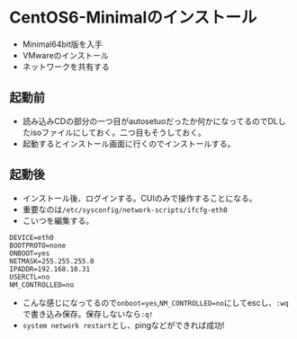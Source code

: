 # CentOS6-Minimalのインストール
 - Minimal64bit版を入手
 - VMwareのインストール
 - ネットワークを共有する 
## 起動前
 - 読み込みCDの部分の一つ目がautosetuoだったか何かになってるのでDLしたisoファイルにしておく。二つ目もそうしておく。
 - 起動するとインストール画面に行くのでインストールする。

## 起動後
 - インストール後、ログインする。CUIのみで操作することになる。
 - 重要なのは``/etc/sysconfig/network-scripts/ifcfg-eth0``
 - こいつを編集する。

```
DEVICE=eth0
BOOTPROTO=none
ONBOOT=yes
NETMASK=255.255.255.0
IPADDR=192.168.10.31
USERCTL=no
NM_CONTROLLED=no
```
 - こんな感じになってるので``onboot=yes``,``NM_CONTROLLED=no``にしてescし、`:wq`で書き込み保存。保存しないなら``:q!``
 - ``system network restart``とし、pingなどができれば成功!